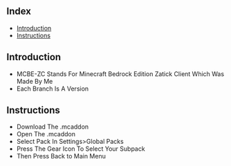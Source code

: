 ## Index
- [Introduction](#introduction)
- [Instructions](#instructions)

## Introduction
- MCBE-ZC Stands For Minecraft Bedrock Edition Zatick Client Which Was Made By Me
- Each Branch Is A Version

## Instructions
- Download The .mcaddon
- Open The .mcaddon
- Select Pack In Settings>Global Packs
- Press The Gear Icon To Select Your Subpack
- Then Press Back to Main Menu
